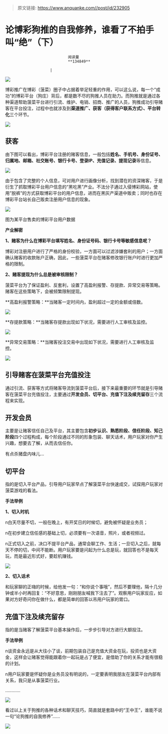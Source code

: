 > 原文链接: https://www.anquanke.com//post/id/232905 


# 论博彩狗推的自我修养，谁看了不拍手叫“绝”（下）


                                阅读量   
                                **134849**
                            
                        |
                        
                                                                                    



[![](https://p2.ssl.qhimg.com/t018b9cbd21d46111e6.png)](https://p2.ssl.qhimg.com/t018b9cbd21d46111e6.png)



博彩推广在博彩（菠菜）圈子中占据着举足轻重的作用，可以这么说，每一个“成功”的博彩平台（狗庄）背后，都是数不尽的狗推人员在助力。而狗推就是通过各种渠道帮助菠菜平台进行引流、维护、电销、招商、推广的人员，狗推成功引导赌客在平台投注，过程中也就涉及到**渠道推广、获客（获得客户联系方式）、平台转化**三个环节。

[![](https://p0.ssl.qhimg.com/t015fc4979557873777.png)](https://p0.ssl.qhimg.com/t015fc4979557873777.png)



## 获客

由下图可以看出，博彩平台注册的赌客信息，一般包括**姓名、手机号、身份证号、归属地、邮箱、社交账号、银行卡号、登录IP、充值记录、提现记录**等信息。

[![](https://p0.ssl.qhimg.com/t01c050be2f7c8e08cb.png)](https://p0.ssl.qhimg.com/t01c050be2f7c8e08cb.png)

由于包含了完整的个人信息，可对用户进行画像分析，找到潜在的资深赌客，于是衍生了抓取博彩平台用户信息的“黑吃黑”产业。不法分子通过入侵博彩网站，使用”脱裤”的方式获取博彩平台的用户信息，进而在黑灰产渠道中贩卖；同时也存在博彩平台站长自己贩卖注册用户信息的现象。

[![](https://p2.ssl.qhimg.com/t01db9b2cd580fa77e7.png)](https://p2.ssl.qhimg.com/t01db9b2cd580fa77e7.png)

图为某平台售卖的博彩平台用户数据



**产业解密**

**1、赌客为什么在博彩平台填写姓名、身份证号码、银行卡号等敏感信息呢？**

博彩对注册用户进行了严格的身份校验，一方面可以过滤涉嫌套利的用户；一方面确认赌客的收款账户正确，因此，一些菠菜平台在赌客修改银行账户时进行更加严格的限制。

**2、赌客提现为什么总是被审核限制？**

菠菜平台为了保证盈利、反套利，设置了高盈利报警、存提款、异常交易等策略。赌客在这些策略下，会被频繁限制提现。

**高盈利报警策略：**当赌客一定时间内，盈利超过一定的金额或倍数。

[![](https://p0.ssl.qhimg.com/t019f794b0c39ff39e0.png)](https://p0.ssl.qhimg.com/t019f794b0c39ff39e0.png)

**存提款策略：**当赌客存提款出现如下状况，需要进行人工审核及监控。

[![](https://p3.ssl.qhimg.com/t013dd8f4f58973eaeb.png)](https://p3.ssl.qhimg.com/t013dd8f4f58973eaeb.png)

**异常交易策略：**当赌客投注交易中出现如下状况，需要进行人工审核及监控。

[![](https://p3.ssl.qhimg.com/t017b8ffb70bb497d56.png)](https://p3.ssl.qhimg.com/t017b8ffb70bb497d56.png)



## 引导赌客在菠菜平台充值投注

通过引流、获客等方式将赌客导流到菠菜平台后，接下来最重要的环节就是引导赌客在菠菜平台充值投注，主要通过**开发会员、切平台、充值下注及续充留存**三个流程来实现。



## 开发会员

主要是让赌客信任自己及平台，其主要包含**初步认识、熟悉阶段、信任阶段、知己阶段**四个过程构成，每个阶段通过不同的形象包装、聊天话术，用户玩家对你产生兴趣，想要去了解，从而去信任你。

有点杀猪盘内味儿…



## 切平台

指的是切入平台产品，引导用户玩家早点了解菠菜平台快速成交，试探用户玩家对菠菜游戏的看法。

**手法举例**

**1、切入时机**

n白天尽量不切，一般在晚上，有开奖日的时候切，避免被怀疑是业务员；

n在初步建立信任感的基础上切，必须要有一次语音，照片，或者视频过。

n正式切入之前，决口不提平台产品，通常会聊工作、生活；一旦切入之后，就每天不停的切，中间不能断。用户玩家要是问起为什么总是玩，就回答也不是每天玩，而是最近形式好，要趁机赚钱。

[![](https://p0.ssl.qhimg.com/t010c6425372db444a6.gif)](https://p0.ssl.qhimg.com/t010c6425372db444a6.gif)

**2、切入话术**

和玩家聊的正嗨的时候，给他发一句：“和你说个事哦”，然后不要理他，隔十几分钟或半小时再回复：“不好意思，刚刚朋友喊我下注去了”。观察用户玩家反应，如果对方好奇问你在做什么，都是简单的回答以吊用户玩家的胃口。

## 

## 充值下注及续充留存

指的是当赌客了解菠菜平台基本操作后，一步步引导对方进行大额投注。

**手法举例**

n谈资金永远是从大往小了谈，前期包装自己是充值大资金在玩，投资也是大资金，这样会让赌客觉得能跟着你一起玩是占了便宜，是借助了你的关系才能有很稳的计划。

n用户玩家要是怀疑你是业务员没有明说的，一定要表明我朋友在菠菜平台内部有关系，我只是从事菠菜行业。

…………

[![](https://p3.ssl.qhimg.com/t01daf0c01325409239.jpg)](https://p3.ssl.qhimg.com/t01daf0c01325409239.jpg)

看过以上关于狗推的各种话术和聊天技巧，简直就是套路中的“王中王”，谁能不说一句“论狗推的自我修养”……

[![](https://p2.ssl.qhimg.com/t012962e26d40072897.png)](https://p2.ssl.qhimg.com/t012962e26d40072897.png)
